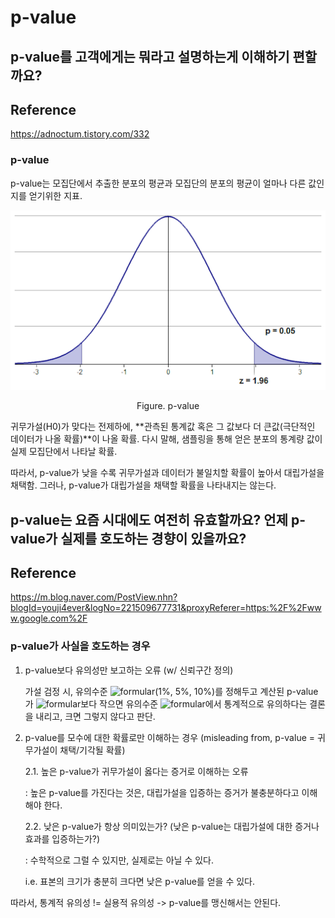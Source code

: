 # p-value

## p-value를 고객에게는 뭐라고 설명하는게 이해하기 편할까요?

## Reference

<a href="https://adnoctum.tistory.com/332">https://adnoctum.tistory.com/332</a>

### p-value

p-value는 모집단에서 추출한 분포의 평균과 모집단의 분포의 평균이 얼마나 다른 값인지를 얻기위한 지표.

<div align="center">
<img src="imgs/p-value_1.png" />
<p>Figure. p-value</p>
</div>

귀무가설(H0)가 맞다는 전제하에, **관측된 통계값 혹은 그 값보다 더 큰값(극단적인 데이터가 나올 확률)**이 나올 확률. 다시 말해, 샘플링을 통해 얻은 분포의 통계량 값이 실제 모집단에서 나타날 확률.

따라서, p-value가 낮을 수록 귀무가설과 데이터가 불일치할 확률이 높아서 대립가설을 채택함. 그러나, p-value가 대립가설을 채택할 확률을 나타내지는 않는다.

## p-value는 요즘 시대에도 여전히 유효할까요? 언제 p-value가 실제를 호도하는 경향이 있을까요?

## Reference

<a href="https://m.blog.naver.com/PostView.nhn?blogId=youji4ever&logNo=221509677731&proxyReferer=https:%2F%2Fwww.google.com%2F">https://m.blog.naver.com/PostView.nhn?blogId=youji4ever&logNo=221509677731&proxyReferer=https:%2F%2Fwww.google.com%2F</a>

### p-value가 사실을 호도하는 경우

1. p-value보다 유의성만 보고하는 오류 (w/ 신뢰구간 정의)

    가설 검정 시, 유의수준 ![formular](https://render.githubusercontent.com/render/math?math=\alpha)(1%, 5%, 10%)를 정해두고 계산된 p-value가 ![formular](https://render.githubusercontent.com/render/math?math=\alpha)보다 작으면 유의수준 ![formular](https://render.githubusercontent.com/render/math?math=\alpha)에서 통계적으로 유의하다는 결론을 내리고, 크면 그렇지 않다고 판단.

2. p-value를 모수에 대한 확률로만 이해하는 경우
    (misleading from, p-value = 귀무가설이 채택/기각될 확률)

    2.1. 높은 p-value가 귀무가설이 옳다는 증거로 이해하는 오류

    : 높은 p-value를 가진다는 것은, 대립가설을 입증하는 증거가 불충분하다고 이해해야 한다. 

    2.2. 낮은 p-value가 항상 의미있는가?
    (낮은 p-value는 대립가설에 대한 증거나 효과를 입증하는가?)

    : 수학적으로 그럴 수 있지만, 실제로는 아닐 수 있다.

    i.e. 표본의 크기가 충분히 크다면 낮은 p-value를 얻을 수 있다.

따라서, 통계적 유의성 != 실용적 유의성 -> p-value를 맹신해서는 안된다.